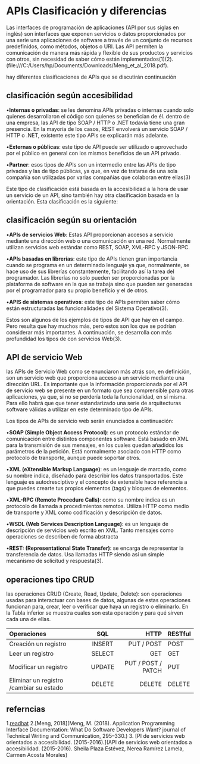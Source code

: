 # APIs Clasificación y diferencias  

Las interfaces de programación de aplicaciones (API por sus siglas en inglés) son interfaces que exponen servicios o datos proporcionados por una serie una aplicaciones de software a través de un conjunto de recursos predefinidos, como métodos, objetos o URI. Las API permiten la comunicación de manera más rápida y flexible de sus productos y servicios con otros, sin necesidad de saber cómo están implementados(1)(2). (file:///C:/Users/hp/Documents/Downloads/Meng_et_al_2018.pdf). 

hay diferentes clasificaciones de APIs que se discutirán  continuación 
## clasificación según accesibilidad

•**Internas o privadas**: se les denomina APIs privadas o internas cuando solo quienes desarrollaron el código son quienes se benefician de él. dentro de una empresa, las API de tipo SOAP / HTTP o .NET todavía tiene una gran presencia. En la mayoría de los casos, REST envolverá un servicio SOAP / HTTP o .NET, existente este tipo APIs se explicarán más adelante.

•**Externas o públicas**: este tipo de API puede ser utilizado o aprovechado por el público en general con los mismos beneficios de un API privado.

•**Partner**: esos tipos de APIs son un intermedio entre las APIs de tipo privadas y las de tipo públicas, ya que, en vez de tratarse de una sola compañía son utilizadas por varias compañías que colaboran entre ellas(3)

Este tipo de clasificación está basada en la accesibilidad a la hora de usar un servicio de un API, sino también hay otra clasificación basada en la orientación. Esta clasificación es la siguiente:
## clasificación según su orientación 

•**APIs de servicios Web**: Estas API proporcionan accesos a servicio mediante una dirección web o una comunicación en una red. Normalmente utilizan servicios web estándar como REST, SOAP, XML-RPC y JSON-RPC.

•**APIs basadas en librerías**: este tipo de APIs tienen gran importancia cuando se programa en un determinado lenguaje ya que, normalmente, se hace uso de sus librerías constantemente, facilitando así la tarea del programador. Las librerías no solo pueden ser proporcionadas por la plataforma de software en la que se trabaja sino que pueden ser generadas por el programador para su propio beneficio y el de otros.


•**APIS de sistemas operativos**: este tipo de APIs permiten saber cómo están estructuradas las funcionalidades del Sistema Operativo(3). 

Estos son algunos de los ejemplos de tipos de API que hay en el campo. Pero resulta que hay muchos más, pero estos son los que se podrían considerar más importantes. A continuación, se desarrolla con más profundidad los tipos de con servicios Web(3).

## API de servicio Web

las APIs de Servicio Web como se enunciaron más atrás son, en definición,  son un servicio web que proporciona acceso a un servicio mediante una dirección URL. Es importante que la información proporcionada por el API de servicio web se presente en un formato que sea comprensible para otras aplicaciones, ya que, si no se perdería toda la funcionalidad, en sí misma. Para ello habrá que  que tener estandarizado una serie de arquitecturas software válidas a utilizar en este determinado tipo de APIs.

Los tipos de APIs de servicio web serán enunciados a continuación:

•**SOAP (Simple Object Access Protocol)**: es un protocolo estándar de comunicación entre distintos componentes software. Está basado en XML para la transmisión de sus mensajes, en los cuales quedan añadidos los parámetros de la petición. Está normalmente asociado con HTTP como protocolo de transporte, aunque puede soportar otros.

•**XML (eXtensible Markup Language)**: es un lenguaje de marcado, como su nombre indica, diseñado para describir los datos transportados. Este lenguaje es autodresciptivo y el concepto de extensible hace referencia a que puedes crearte tus propios elementos (tags) y bloques de elementos.

•**XML-RPC (Remote Procedure Calls)**: como su nombre indica es un protocolo de llamada a procedimientos remotos. Utiliza HTTP como medio de transporte y XML como codificación y descripción de datos.

•**WSDL (Web Services Description Language)**: es un lenguaje de descripción de servicios web escrito en XML. Tanto mensajes como operaciones se describen de forma abstracta

•**REST: (Representational State Transfer)**: se encarga de representar la transferencia de datos. Usa llamadas HTTP siendo así un simple mecanismo de solicitud y respuesta(3).

## operaciones tipo CRUD

las operaciones CRUD (Create, Read, Update, Delete): son  operaciones  usadas para interactuar con bases de datos, algunas de estas operaciones funcionan para, crear, leer o verificar que haya un registro o eliminarlo. En la Tabla inferior se muestra cuales son esta operación y para qué sirven cada una de ellas.

| Operaciones | SQL | HTTP|RESTful|
| :------- | :------: | -----: |:-------| 
|Creación un registro  | INSERT      |PUT / POST  |     POST   |
| Leer un registro  | SELECT  | GET |     GET   |
|Modificar un registro |UPDATE|PUT / POST / PATCH|PUT|
|Eliminar un registro /cambiar su estado|DELETE|DELETE|DELETE|

## referncias
 1.[readhat](https://www.redhat.com/es/topics/api/what-are-application-programming-interfaces)
 2.[Meng, 2018](Meng, M. (2018). Application Programming Interface Documentation: What Do Software 
    Developers Want? journal of Technical Writing and Communication, 295–330.) 
 3. [PI de servicios web orientados a accesibilidad. (2015-2016).](API de servicios web orientados a 
     accesibilidad. (2015-2016). Sheila Plaza Estévez, Nerea Ramírez 
     Lamela, Carmen Acosta Morales)